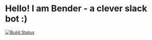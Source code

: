 # Hello! I am Bender - a clever slack bot :)

[![Build Status](https://travis-ci.org/YuraLukashik/Bender.svg?branch=master)](https://travis-ci.org/YuraLukashik/Bender)
